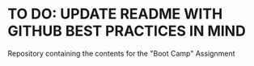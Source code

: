 # TO DO: UPDATE README WITH GITHUB BEST PRACTICES IN MIND
 Repository containing the contents for the "Boot Camp" Assignment
